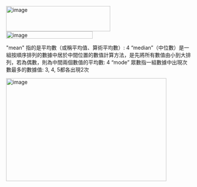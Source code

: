 <img width="284" height="69" alt="image" src="https://github.com/user-attachments/assets/ad74fe5f-4c81-49d6-a3ab-17232423f534" />

<img width="236" height="20" alt="image" src="https://github.com/user-attachments/assets/9f546ee6-9767-49b8-bd84-f1e76aff280d" />

"mean" 指的是平均數（或稱平均值、算術平均數）: 4
“median”（中位數）是一組按順序排列的數據中居於中間位置的數值計算方法，是先將所有數值由小到大排列，若為偶數，則為中間兩個數值的平均數: 4
“mode” 眾數指一組數據中出現次數最多的數據值: 3, 4, 5都各出現2次

<img width="437" height="281" alt="image" src="https://github.com/user-attachments/assets/82e824e3-c45a-4f5a-a548-2765b66e0435" />


